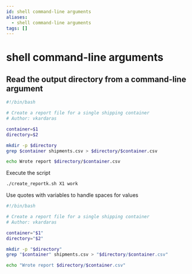 ```yaml
---
id: shell command-line arguments
aliases:
  - shell command-line arguments
tags: []
---
```


# shell command-line arguments

## Read the output directory from a command-line argument

```bash
#!/bin/bash

# Create a report file for a single shipping container
# Author: vkardaras

container=$1
directory=$2

mkdir -p $directory
grep $container shipments.csv > $directory/$container.csv

echo Wrote report $directory/$container.csv
```

Execute the script

```bash
./create_reportk.sh X1 work
```

Use quotes with variables to handle spaces for values

```bash
#!/bin/bash

# Create a report file for a single shipping container
# Author: vkardaras

container="$1"
directory="$2"

mkdir -p "$directory"
grep "$container" shipments.csv > "$directory/$container.csv"

echo "Wrote report $directory/$container.csv"
